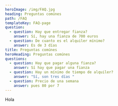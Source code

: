 ```yaml
---
heroImage: /img/FAQ.jpg
heading: Preguntas comúnes
path: /FAQ
templateKey: FAQ-page
question:
  - question: Hay que entregar fianza?
    answer: Sí, hay una fianza de 700 euros
  - question: De cuanto es el alquiler mínimo?
    answer: Es de 3 días
title: Preguntas comúnes
heroHeading: Preguntas comúnes
questions:
  - question: Hay que pagar alguna fianza?
    answer: Sí hay que pagar una fianza
  - question: Hay un mínimo de tiempo de alquiler?
    answer: "Sí, son tres días "
  - question: Precio de una semana
    answer: pues 80 por 7
---
```


Hola
